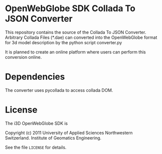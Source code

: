 OpenWebGlobe SDK Collada To JSON Converter
========================

This repository contains the source of the Collada To JSON Converter.
Arbitrary Collada Files (*.dae) can converted into the OpenWebGlobe format for 3d model
description by the python script converter.py

It is planned to create an online platform where users can perform this conversion online.

Dependencies
========================
The converter uses pycollada to access collada DOM.

License
=======

The i3D OpenWebGlobe SDK is

Copyright (c) 2011 University of Applied Sciences Northwestern Switzerland.
Institute of Geomatics Engineering.

See the file `LICENSE` for details.

